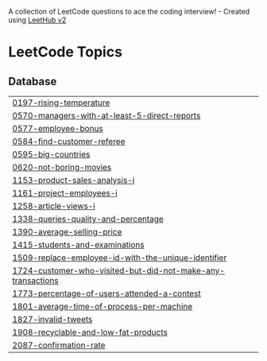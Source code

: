 A collection of LeetCode questions to ace the coding interview! - Created using [LeetHub v2](https://github.com/arunbhardwaj/LeetHub-2.0)
<!---LeetCode Topics Start-->
# LeetCode Topics
## Database
|  |
| ------- |
| [0197-rising-temperature](https://github.com/chandruiyappan/Leetcode/tree/master/0197-rising-temperature) |
| [0570-managers-with-at-least-5-direct-reports](https://github.com/chandruiyappan/Leetcode/tree/master/0570-managers-with-at-least-5-direct-reports) |
| [0577-employee-bonus](https://github.com/chandruiyappan/Leetcode/tree/master/0577-employee-bonus) |
| [0584-find-customer-referee](https://github.com/chandruiyappan/Leetcode/tree/master/0584-find-customer-referee) |
| [0595-big-countries](https://github.com/chandruiyappan/Leetcode/tree/master/0595-big-countries) |
| [0620-not-boring-movies](https://github.com/chandruiyappan/Leetcode/tree/master/0620-not-boring-movies) |
| [1153-product-sales-analysis-i](https://github.com/chandruiyappan/Leetcode/tree/master/1153-product-sales-analysis-i) |
| [1161-project-employees-i](https://github.com/chandruiyappan/Leetcode/tree/master/1161-project-employees-i) |
| [1258-article-views-i](https://github.com/chandruiyappan/Leetcode/tree/master/1258-article-views-i) |
| [1338-queries-quality-and-percentage](https://github.com/chandruiyappan/Leetcode/tree/master/1338-queries-quality-and-percentage) |
| [1390-average-selling-price](https://github.com/chandruiyappan/Leetcode/tree/master/1390-average-selling-price) |
| [1415-students-and-examinations](https://github.com/chandruiyappan/Leetcode/tree/master/1415-students-and-examinations) |
| [1509-replace-employee-id-with-the-unique-identifier](https://github.com/chandruiyappan/Leetcode/tree/master/1509-replace-employee-id-with-the-unique-identifier) |
| [1724-customer-who-visited-but-did-not-make-any-transactions](https://github.com/chandruiyappan/Leetcode/tree/master/1724-customer-who-visited-but-did-not-make-any-transactions) |
| [1773-percentage-of-users-attended-a-contest](https://github.com/chandruiyappan/Leetcode/tree/master/1773-percentage-of-users-attended-a-contest) |
| [1801-average-time-of-process-per-machine](https://github.com/chandruiyappan/Leetcode/tree/master/1801-average-time-of-process-per-machine) |
| [1827-invalid-tweets](https://github.com/chandruiyappan/Leetcode/tree/master/1827-invalid-tweets) |
| [1908-recyclable-and-low-fat-products](https://github.com/chandruiyappan/Leetcode/tree/master/1908-recyclable-and-low-fat-products) |
| [2087-confirmation-rate](https://github.com/chandruiyappan/Leetcode/tree/master/2087-confirmation-rate) |
<!---LeetCode Topics End-->